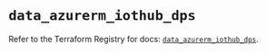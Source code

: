 # `data_azurerm_iothub_dps`

Refer to the Terraform Registry for docs: [`data_azurerm_iothub_dps`](https://registry.terraform.io/providers/hashicorp/azurerm/4.25.0/docs/data-sources/iothub_dps).
